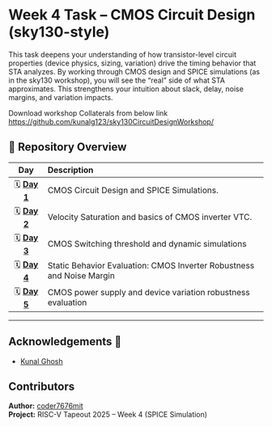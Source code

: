 # Week 4 Task – CMOS Circuit Design (sky130-style) 

This task deepens your understanding of how transistor-level circuit properties (device 
physics, sizing, variation) drive the timing behavior that STA analyzes. By working through 
CMOS design and SPICE simulations (as in the sky130 workshop), you will see the “real” 
side of what STA approximates. This strengthens your intuition about slack, delay, noise 
margins, and variation impacts. 

Download workshop Collaterals from below link 
https://github.com/kunalg123/sky130CircuitDesignWorkshop/

## 📘 Repository Overview  

| Day | Description |
|:--:|:--|
| 🗓️ [**Day 1**](./Day1/README.md) | CMOS Circuit Design and SPICE Simulations. |
| 🗓️ [**Day 2**](./Day2/README.md) | Velocity Saturation and basics of CMOS inverter VTC. |
| 🗓️ [**Day 3**](./Day3/README.md) | CMOS Switching threshold and dynamic simulations |
| 🗓️ [**Day 4**](./Day4/README.md) | Static Behavior Evaluation: CMOS Inverter Robustness and Noise Margin |
| 🗓️ [**Day 5**](./Day5/README.md) | CMOS power supply and device variation robustness evaluation |

---

## Acknowledgements 👑

*  [Kunal Ghosh](https://www.vlsisystemdesign.com/)


##  Contributors  

**Author:** [coder7676mit](https://github.com/coder7676mit)  
**Project:** RISC-V Tapeout 2025 – Week 4 (SPICE Simulation)
